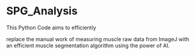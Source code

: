 # SPG_Analysis

This Python Code aims to efficiently 

replace the manual work of measuring muscle raw data from ImageJ with an efficient muscle segmentation algorithm using the power of AI.
